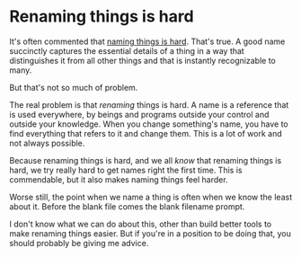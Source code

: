 # Renaming things is hard

It's often commented that [naming things is
hard](https://www.martinfowler.com/bliki/TwoHardThings.html). That's true. A
good name succinctly captures the essential details of a thing in a way that
distinguishes it from all other things and that is instantly recognizable to
many.

But that's not so much of problem.

The real problem is that _renaming_ things is hard. A name is a reference that
is used everywhere, by beings and programs outside your control and outside
your knowledge. When you change something's name, you have to find everything
that refers to it and change them. This is a lot of work and not always
possible.

Because renaming things is hard, and we all _know_ that renaming things is
hard, we try really hard to get names right the first time. This is
commendable, but it also makes naming things feel harder.

Worse still, the point when we name a thing is often when we know the least
about it. Before the blank file comes the blank filename prompt.

I don't know what we can do about this, other than build better tools to make
renaming things easier. But if you're in a position to be doing that, you
should probably be giving me advice.
